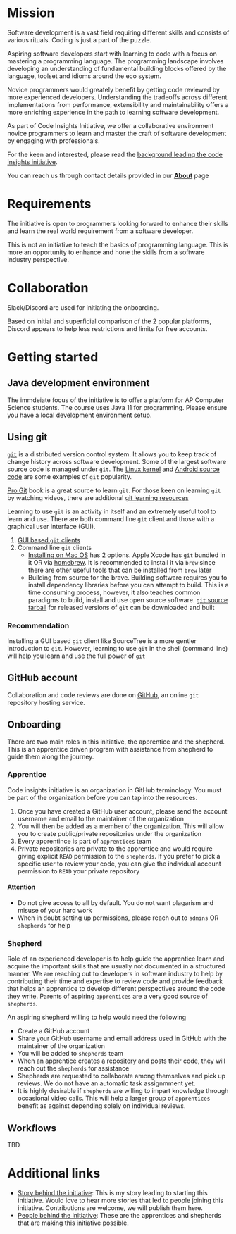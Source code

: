 # Mission

Software development is a vast field requiring different skills and consists of various rituals. Coding is just a part of the puzzle.

Aspiring software developers start with learning to code with a focus on mastering a programming language. The programming landscape involves developing an understanding of fundamental building blocks offered by the language, toolset and idioms around the eco system.

Novice programmers would greately benefit by getting code reviewed by more experienced developers. Understanding the tradeoffs across different implementations from performance, extensibility and maintainability offers a more enriching experience in the path to learning software development.

As part of Code Insights Initiative, we offer a collaborative environment novice programmers to learn and master the craft of software development by engaging with professionals.

For the keen and interested, please read the [background leading the code insights initiative](background.md).

You can reach us through contact details provided in our [**About**](about.md) page

# Requirements

The initiative is open to programmers looking forward to enhance their skills and learn the real world requirement from a software developer.

This is not an initiative to teach the basics of programming language. This is more an opportunity to enhance and hone the skills from a software industry perspective.

# Collaboration

Slack/Discord are used for initiating the onboarding.

Based on initial and superficial comparison of the 2 popular platforms, Discord appears to help less restrictions and limits for free accounts.

# Getting started


## Java development environment

The immdeiate focus of the initiative is to offer a platform for AP Computer Science students. The course uses Java 11 for programming. Please ensure you have a local development environment setup.

## Using git

[`git`](https://git-scm.com) is a distributed version control system. It allows you to keep track of change history across software development. Some of the largest software source code is managed under `git`. The [Linux kernel](https://git.kernel.org/pub/scm/linux/kernel/git/torvalds/linux.git/about/) and [Android source code](https://android.googlesource.com/?format=HTML) are some examples of `git` popularity.

[Pro Git](https://git-scm.com/book/en/v2) book is a great source to learn `git`. For those keen on learning `git` by watching videos, there are additional [git learning resources](https://git-scm.com/doc)

Learning to use `git` is an activity in itself and an extremely useful tool to learn and use. There are both command line `git` client and those with a graphical user interface (GUI).

1. [GUI based `git` clients](https://git-scm.com/downloads/guis)
2. Command line `git` clients
	* [Installing on Mac OS](https://git-scm.com/download/mac) has 2 options. Apple Xcode has `git` bundled in it OR via [homebrew](https://brew.sh). It is recommended to install it via `brew` since there are other useful tools that can be installed from `brew` later
	* Building from source for the brave. Building software requires you to install dependency libraries before you can attempt to build. This is a time consuming process, however, it also teaches common paradigms to build, install and use open source software. [`git` source tarball](https://mirrors.edge.kernel.org/pub/software/scm/git/) for released versions of `git` can be downloaded and built

### Recommendation
Installing a GUI based `git` client like SourceTree is a more gentler introduction to `git`. However, learning to use `git` in the shell (command line) will help you learn and use the full power of `git`

## GitHub account

Collaboration and code reviews are done on [GitHub](https://www.github.com/), an online `git` repository hosting service.

## Onboarding

There are two main roles in this initiative, the apprentice and the shepherd. This is an apprentice driven program with assistance from shepherd to guide them along the journey.

### Apprentice

Code insights initiative is an organization in GitHub terminology. You must be part of the organization before you can tap into the resources.

1. Once you have created a GitHub user account, please send the account username and email to the maintainer of the organization
2. You will then be added as a member of the organization. This will allow you to create public/private repositories under the organization
3. Every apprentince is part of `apprentices` team
4. Private repositories are private to the apprentice and would require giving explicit `READ` permission to the `shepherds`. If you prefer to pick a specific user to review your code, you can give the individual account permission to `READ` your private repository

#### Attention
* Do not give access to all by default. You do not want plagarism and misuse of your hard work
* When in doubt setting up permissions, please reach out to `admins` OR `shepherds` for help

### Shepherd

Role of an experienced developer is to help guide the apprentice learn and acquire the important skills that are usually not documented in a structured manner. We are reaching out to developers in software industry to help by contributing their time and expertise to review code and provide feedback that helps an apprentice to develop different perspectives around the code they write. Parents of aspiring `apprentices` are a very good source of `shepherds`.

An aspiring shepherd willing to help would need the following

* Create a GitHub account
* Share your GitHub username and email address used in GitHub with the maintainer of the organization
* You will be added to `shepherds` team
* When an apprentice creates a repository and posts their code, they will reach out the `shepherds` for assistance
* Shepherds are requested to collaborate among themselves and pick up reviews. We do not have an automatic task assignmment yet.
* It is highly desirable if `shepherds` are willing to impart knowledge through occasional video calls. This will help a larger group of `apprentices` benefit as against depending solely on individual reviews.

## Workflows
TBD


# Additional links

* [Story behind the initiative](background.md): This is my story leading to starting this initiative. Would love to hear more stories that led to people joining this initiative. Contributions are welcome, we will publish them here.
* [People behind the initiative](about.md): These are the apprentices and shepherds that are making this initiative possible.
